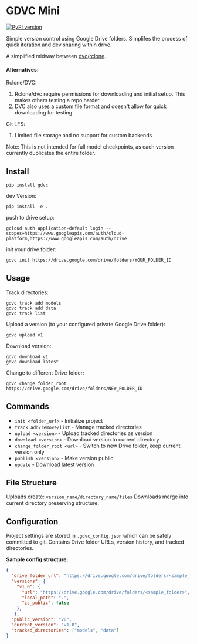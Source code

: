 # GDVC Mini

[![PyPI version](https://badge.fury.io/py/gdvc.svg)](https://badge.fury.io/py/gdvc)

Simple version control using Google Drive folders. Simplifes the process of quick iteration and dev sharing within drive.

A simplified midway between [dvc](https://dvc.org/)/[rclone](https://rclone.org/drive/).

#### Alternatives:
Rclone/DVC:
1. Rclone/dvc require permissions for downloading and initial setup. This makes others testing a repo harder
2. DVC also uses a custom file format and doesn't allow for quick downloading for testing

Git LFS:
1. Limited file storage and no support for custom backends

Note: This is not intended for full model checkpoints, as each version currently duplicates the entire folder.

## Install
```
pip install gdvc
```

dev Version:
```
pip install -e .
```

push to drive setup:
```
gcloud auth application-default login --scopes=https://www.googleapis.com/auth/cloud-platform,https://www.googleapis.com/auth/drive
```
init your drive folder:
```
gdvc init https://drive.google.com/drive/folders/YOUR_FOLDER_ID
```

## Usage

Track directories:
```
gdvc track add models
gdvc track add data
gdvc track list
```

Upload a version (to your configured private Google Drive folder):
```
gdvc upload v1
```

Download version:
```
gdvc download v1
gdvc download latest
```

Change to different Drive folder:
```
gdvc change_folder_root https://drive.google.com/drive/folders/NEW_FOLDER_ID
```

## Commands

- `init <folder_url>` - Initialize project
- `track add/remove/list` - Manage tracked directories  
- `upload <version>` - Upload tracked directories as version
- `download <version>` - Download version to current directory
- `change_folder_root <url>` - Switch to new Drive folder, keep current version only
- `publish <version>` - Make version public
- `update` - Download latest version

## File Structure

Uploads create: `version_name/directory_name/files`
Downloads merge into current directory preserving structure.

## Configuration

Project settings are stored in `.gdvc_config.json` which can be safely committed to git.
Contains Drive folder URLs, version history, and tracked directories.

**Sample config structure:**
```json
{
  "drive_folder_url": "https://drive.google.com/drive/folders/<sample_folder>",
  "versions": {
    "v1.0": {
      "url": "https://drive.google.com/drive/folders/<sample_folder>",
      "local_path": ".",
      "is_public": false
    },
   },
  "public_version": "v0",
  "current_version": "v1.0",
  "tracked_directories": ["models", "data"]
}
```